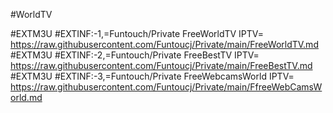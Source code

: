 #WorldTV


#EXTM3U
#EXTINF:-1,=Funtouch/Private FreeWorldTV IPTV=
https://raw.githubusercontent.com/Funtoucj/Private/main/FreeWorldTV.md
#EXTM3U
#EXTINF:-2,=Funtouch/Private FreeBestTV IPTV=
https://raw.githubusercontent.com/Funtoucj/Private/main/FreeBestTV.md
#EXTM3U
#EXTINF:-3,=Funtouch/Private FreeWebcamsWorld IPTV=
https://raw.githubusercontent.com/Funtoucj/Private/main/FfreeWebCamsWorld.md

